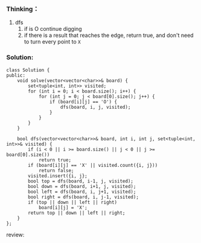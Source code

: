 ### Thinking：
1. dfs
	1. if is O continue digging
	2. if there is a result that reaches the edge, return true, and don't need to turn every point to `X`

### Solution:

```
class Solution {
public:
    void solve(vector<vector<char>>& board) {
	    set<tuple<int, int>> visited;
        for (int i = 0; i < board.size(); i++) {
	        for (int j = 0; j < board[0].size(); j++) {
		        if (board[i][j] == 'O') {
			        dfs(board, i, j, visited);
		        }
	        }
        }
    }

	bool dfs(vector<vector<char>>& board, int i, int j, set<tuple<int, int>>& visited) {
		if (i < 0 || i >= board.size() || j < 0 || j >= board[0].size())
			return true;
		if (board[i][j] == 'X' || visited.count({i, j}))
			return false;
		visited.insert({i, j};
		bool top = dfs(board, i-1, j, visited);
		bool down = dfs(board, i+1, j, visited);
		bool left = dfs(board, i, j+1, visited);
		bool right = dfs(board, i, j-1, visited);
		if (top || down || left || right)
			board[i][j] = 'X';
		return top || down || left || right;
	}
};
```

review: